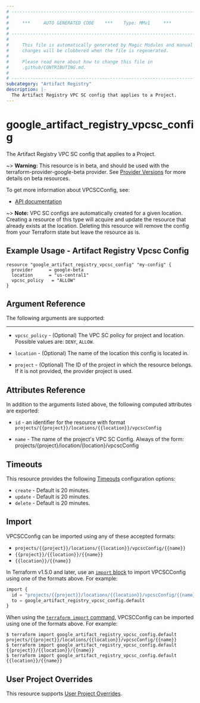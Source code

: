 ```yaml
---
# ----------------------------------------------------------------------------
#
#     ***     AUTO GENERATED CODE    ***    Type: MMv1     ***
#
# ----------------------------------------------------------------------------
#
#     This file is automatically generated by Magic Modules and manual
#     changes will be clobbered when the file is regenerated.
#
#     Please read more about how to change this file in
#     .github/CONTRIBUTING.md.
#
# ----------------------------------------------------------------------------
subcategory: "Artifact Registry"
description: |-
  The Artifact Registry VPC SC config that applies to a Project.
---
```


# google_artifact_registry_vpcsc_config

The Artifact Registry VPC SC config that applies to a Project.

~> **Warning:** This resource is in beta, and should be used with the terraform-provider-google-beta provider.
See [Provider Versions](https://terraform.io/docs/providers/google/guides/provider_versions.html) for more details on beta resources.

To get more information about VPCSCConfig, see:

* [API documentation](https://cloud.google.com/artifact-registry/docs/reference/rest/v1/VPCSCConfig)

~> **Note:** VPC SC configs are automatically created for a given location. Creating a
resource of this type will acquire and update the resource that already
exists at the location. Deleting this resource will remove the config from
your Terraform state but leave the resource as is.
## Example Usage - Artifact Registry Vpcsc Config


```hcl
resource "google_artifact_registry_vpcsc_config" "my-config" {
  provider      = google-beta
  location      = "us-central1"
  vpcsc_policy   = "ALLOW"
}
```

## Argument Reference

The following arguments are supported:



- - -


* `vpcsc_policy` -
  (Optional)
  The VPC SC policy for project and location.
  Possible values are: `DENY`, `ALLOW`.

* `location` -
  (Optional)
  The name of the location this config is located in.

* `project` - (Optional) The ID of the project in which the resource belongs.
    If it is not provided, the provider project is used.


## Attributes Reference

In addition to the arguments listed above, the following computed attributes are exported:

* `id` - an identifier for the resource with format `projects/{{project}}/locations/{{location}}/vpcscConfig`

* `name` -
  The name of the project's VPC SC Config.
  Always of the form: projects/{project}/location/{location}/vpcscConfig


## Timeouts

This resource provides the following
[Timeouts](https://developer.hashicorp.com/terraform/plugin/sdkv2/resources/retries-and-customizable-timeouts) configuration options:

- `create` - Default is 20 minutes.
- `update` - Default is 20 minutes.
- `delete` - Default is 20 minutes.

## Import


VPCSCConfig can be imported using any of these accepted formats:

* `projects/{{project}}/locations/{{location}}/vpcscConfig/{{name}}`
* `{{project}}/{{location}}/{{name}}`
* `{{location}}/{{name}}`


In Terraform v1.5.0 and later, use an [`import` block](https://developer.hashicorp.com/terraform/language/import) to import VPCSCConfig using one of the formats above. For example:

```tf
import {
  id = "projects/{{project}}/locations/{{location}}/vpcscConfig/{{name}}"
  to = google_artifact_registry_vpcsc_config.default
}
```

When using the [`terraform import` command](https://developer.hashicorp.com/terraform/cli/commands/import), VPCSCConfig can be imported using one of the formats above. For example:

```
$ terraform import google_artifact_registry_vpcsc_config.default projects/{{project}}/locations/{{location}}/vpcscConfig/{{name}}
$ terraform import google_artifact_registry_vpcsc_config.default {{project}}/{{location}}/{{name}}
$ terraform import google_artifact_registry_vpcsc_config.default {{location}}/{{name}}
```

## User Project Overrides

This resource supports [User Project Overrides](https://registry.terraform.io/providers/hashicorp/google/latest/docs/guides/provider_reference#user_project_override).
